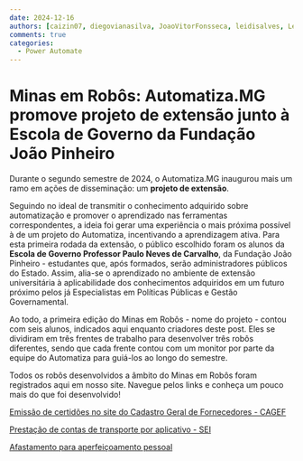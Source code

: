```yaml
---
date: 2024-12-16
authors: [caizin07, diegovianasilva, JoaoVitorFonsseca, leidisalves, LeyTeodoro, mateusribeiro12]
comments: true
categories:
  - Power Automate
---
```


# Minas em Robôs: Automatiza.MG promove projeto de extensão junto à Escola de Governo da Fundação João Pinheiro

Durante o segundo semestre de 2024, o Automatiza.MG inaugurou mais um ramo em ações de disseminação: um **projeto de extensão**.  

<!-- more -->

Seguindo no ideal de transmitir o conhecimento adquirido sobre automatização e promover o aprendizado nas ferramentas correspondentes, a ideia foi gerar uma experiência o mais próxima possível à de um projeto do Automatiza, incentivando a aprendizagem ativa. 
Para esta primeira rodada da extensão, o público escolhido foram os alunos da **Escola de Governo Professor Paulo Neves de Carvalho**, da Fundação João Pinheiro - estudantes que, após formados, serão administradores públicos do Estado. Assim, alia-se o aprendizado no ambiente de extensão universitária à aplicabilidade dos conhecimentos adquiridos em um futuro próximo pelos já Especialistas em Políticas Públicas e Gestão Governamental. 

Ao todo, a primeira edição do Minas em Robôs - nome do projeto - contou com seis alunos, indicados aqui enquanto criadores deste post. Eles se dividiram em três frentes de trabalho para desenvolver três robôs diferentes, sendo que cada frente contou com um monitor por parte da equipe do Automatiza para guiá-los ao longo do semestre. 

Todos os robôs desenvolvidos a âmbito do Minas em Robôs foram registrados aqui em nosso site. Navegue pelos links e conheça um pouco mais do que foi desenvolvido!

[Emissão de certidões no site do Cadastro Geral de Fornecedores - CAGEF]()

[Prestação de contas de transporte por aplicativo - SEI]()

[Afastamento para aperfeiçoamento pessoal]()
